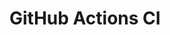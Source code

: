 # GitHub Actions CI






























































































































































































































































































































































































































































































